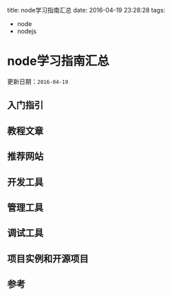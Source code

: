 title: node学习指南汇总
date: 2016-04-19 23:28:28
tags:
- node
- nodejs

# node学习指南汇总

更新日期：`2016-04-19`

## 入门指引

## 教程文章

## 推荐网站

## 开发工具

## 管理工具

## 调试工具

## 项目实例和开源项目

## 参考

 
